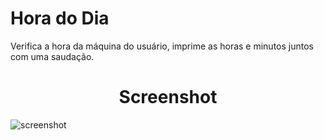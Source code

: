 # Hora do Dia
<p> Verifica a hora da máquina do usuário,
imprime as horas e minutos juntos com uma saudação.

<p>

<h1 align='center'>Screenshot</h1>
<img align="center" alt="screenshot" src="https://i.imgur.com/fJGAs1e.jpg">
